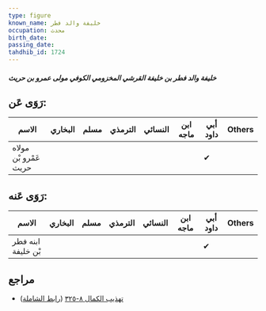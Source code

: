 ```yaml
---
type: figure
known_name: خليفة والد فطر
occupation: محدث
birth_date:
passing_date:
tahdhib_id: 1724
---
```

##### خليفة والد فطر بن خليفة القرشي المخزومي الكوفي مولى عمرو بن حريث

## رَوَى عَن:
| الاسم                 | البخاري | مسلم | الترمذي | النسائي | ابن ماجه | أبي داود | Others |
| --------------------- | ------- | ---- | ------- | ------- | -------- | -------- | ------ |
| مولاه عَمْرو بْن حريث |         |      |         |         |          | ✔        |        |
## رَوَى عَنه:
| الاسم              | البخاري | مسلم | الترمذي | النسائي | ابن ماجه | أبي داود | Others |
| ------------------ | ------- | ---- | ------- | ------- | -------- | -------- | ------ |
| ابنه فطر بْن خليفة |         |      |         |         |          | ✔        |        |
## مراجع
- [تهذيب الكمال ٨-٣٢٥](obsidian://open?vault=Tahdhib-al-Kamal&file=Figures/١٧٢٤-خليفة%20والد%20فطر%20بن%20خليفة%20القرشي%20المخزومي%20الكوفي%20مولى%20عمرو%20بن%20حريث) ([رابط الشاملة](https://shamela.ws/book/3722/4036))